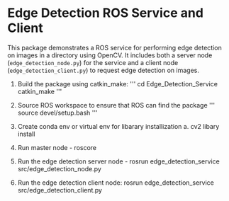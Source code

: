 # Edge Detection ROS Service and Client

This package demonstrates a ROS service for performing edge detection on images in a directory using OpenCV. It includes both a server node (`edge_detection_node.py`) for the service and a client node (`edge_detection_client.py`) to request edge detection on images.


1. Build the package using catkin_make:
'''
cd Edge_Detection_Service
catkin_make
'''

2. Source ROS workspace to ensure that ROS can find the package
'''
source devel/setup.bash
'''

3. Create conda env or virtual env for libarary installization 
a. cv2 libary install 

4. Run master node - roscore

5. Run the edge detection server node - rosrun edge_detection_service src/edge_detection_node.py

6. Run the edge detection client node: rosrun edge_detection_service src/edge_detection_client.py
